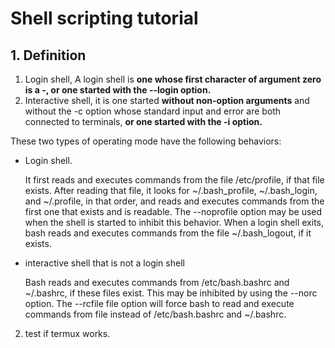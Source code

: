 # Shell scripting tutorial
## 1. Definition
1. Login shell, A  login  shell  is  **one whose first character of argument zero is a -, or one started with the --login option.**
2. Interactive shell, it is one started **without non-option arguments**  and  without  the  -c  option whose standard input and error are both connected to terminals, **or one started with the -i option.** 

These two types of operating mode have the following behaviors:

- Login shell.

  It first reads and executes commands from the file /etc/profile, if  that  file exists.   After reading that file, it looks for ~/.bash_profile, ~/.bash_login, and ~/.profile, in that order, and reads and executes commands from the first one that exists and is  readable. The --noprofile option may be used when the shell is started to inhibit this behavior. When  a login shell exits, bash reads and executes commands from the file ~/.bash_logout, if it exists.
- interactive shell that is not a login shell

  Bash reads and executes commands from /etc/bash.bashrc and ~/.bashrc, if these files exist. This may be inhibited by using the --norc option. The --rcfile file option will force bash to read and execute commands from file instead of /etc/bash.bashrc and ~/.bashrc.

2. test if termux works.
